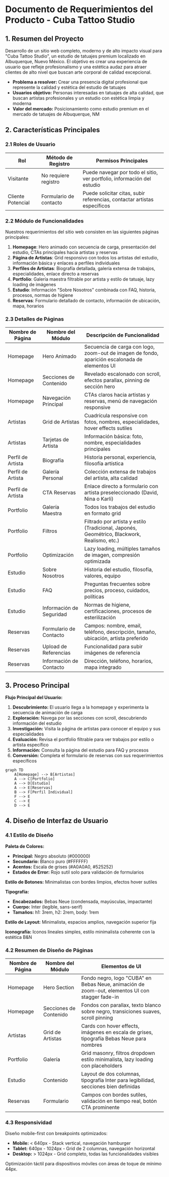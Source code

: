 # Documento de Requerimientos del Producto - Cuba Tattoo Studio

## 1. Resumen del Proyecto

Desarrollo de un sitio web completo, moderno y de alto impacto visual para "Cuba Tattoo Studio", un estudio de tatuajes premium localizado en Albuquerque, Nuevo México. El objetivo es crear una experiencia de usuario que refleje profesionalismo y una estética audaz para atraer clientes de alto nivel que buscan arte corporal de calidad excepcional.

- **Problema a resolver:** Crear una presencia digital profesional que represente la calidad y estética del estudio de tatuajes
- **Usuarios objetivo:** Personas interesadas en tatuajes de alta calidad, que buscan artistas profesionales y un estudio con estética limpia y moderna
- **Valor del mercado:** Posicionamiento como estudio premium en el mercado de tatuajes de Albuquerque, NM

## 2. Características Principales

### 2.1 Roles de Usuario

| Rol | Método de Registro | Permisos Principales |
|-----|-------------------|---------------------|
| Visitante | No requiere registro | Puede navegar por todo el sitio, ver portfolio, información del estudio |
| Cliente Potencial | Formulario de contacto | Puede solicitar citas, subir referencias, contactar artistas específicos |

### 2.2 Módulo de Funcionalidades

Nuestros requerimientos del sitio web consisten en las siguientes páginas principales:

1. **Homepage**: Hero animado con secuencia de carga, presentación del estudio, CTAs principales hacia artistas y reservas
2. **Página de Artistas**: Grid responsivo con todos los artistas del estudio, información básica y enlaces a perfiles individuales
3. **Perfiles de Artistas**: Biografía detallada, galería extensa de trabajos, especialidades, enlace directo a reservas
4. **Portfolio**: Galería maestra filtrable por artista y estilo de tatuaje, lazy loading de imágenes
5. **Estudio**: Información "Sobre Nosotros" combinada con FAQ, historia, procesos, normas de higiene
6. **Reservas**: Formulario detallado de contacto, información de ubicación, mapa, horarios

### 2.3 Detalles de Páginas

| Nombre de Página | Nombre del Módulo | Descripción de Funcionalidad |
|------------------|-------------------|------------------------------|
| Homepage | Hero Animado | Secuencia de carga con logo, zoom-out de imagen de fondo, aparición escalonada de elementos UI |
| Homepage | Secciones de Contenido | Revelado escalonado con scroll, efectos parallax, pinning de sección hero |
| Homepage | Navegación Principal | CTAs claros hacia artistas y reservas, menú de navegación responsive |
| Artistas | Grid de Artistas | Cuadrícula responsive con fotos, nombres, especialidades, hover effects sutiles |
| Artistas | Tarjetas de Artista | Información básica: foto, nombre, especialidades principales |
| Perfil de Artista | Biografía | Historia personal, experiencia, filosofía artística |
| Perfil de Artista | Galería Personal | Colección extensa de trabajos del artista, alta calidad |
| Perfil de Artista | CTA Reservas | Enlace directo a formulario con artista preseleccionado (David, Nina o Karli) |
| Portfolio | Galería Maestra | Todos los trabajos del estudio en formato grid |
| Portfolio | Filtros | Filtrado por artista y estilo (Tradicional, Japonés, Geométrico, Blackwork, Realismo, etc.) |
| Portfolio | Optimización | Lazy loading, múltiples tamaños de imagen, compresión optimizada |
| Estudio | Sobre Nosotros | Historia del estudio, filosofía, valores, equipo |
| Estudio | FAQ | Preguntas frecuentes sobre precios, proceso, cuidados, políticas |
| Estudio | Información de Seguridad | Normas de higiene, certificaciones, procesos de esterilización |
| Reservas | Formulario de Contacto | Campos: nombre, email, teléfono, descripción, tamaño, ubicación, artista preferido |
| Reservas | Upload de Referencias | Funcionalidad para subir imágenes de referencia |
| Reservas | Información de Contacto | Dirección, teléfono, horarios, mapa integrado |

## 3. Proceso Principal

**Flujo Principal del Usuario:**

1. **Descubrimiento:** El usuario llega a la homepage y experimenta la secuencia de animación de carga
2. **Exploración:** Navega por las secciones con scroll, descubriendo información del estudio
3. **Investigación:** Visita la página de artistas para conocer el equipo y sus especialidades
4. **Evaluación:** Revisa el portfolio filtrable para ver trabajos por estilo o artista específico
5. **Información:** Consulta la página del estudio para FAQ y procesos
6. **Conversión:** Completa el formulario de reservas con sus requerimientos específicos

```mermaid
graph TD
    A[Homepage] --> B[Artistas]
    A --> C[Portfolio]
    A --> D[Estudio]
    A --> E[Reservas]
    B --> F[Perfil Individual]
    F --> E
    C --> E
    D --> E
```

## 4. Diseño de Interfaz de Usuario

### 4.1 Estilo de Diseño

**Paleta de Colores:**
- **Principal:** Negro absoluto (#000000)
- **Secundario:** Blanco puro (#FFFFFF)
- **Acentos:** Escala de grises (#A0A0A0, #525252)
- **Estados de Error:** Rojo sutil solo para validación de formularios

**Estilo de Botones:** Minimalistas con bordes limpios, efectos hover sutiles

**Tipografía:**
- **Encabezados:** Bebas Neue (condensada, mayúsculas, impactante)
- **Cuerpo:** Inter (legible, sans-serif)
- **Tamaños:** h1: 3rem, h2: 2rem, body: 1rem

**Estilo de Layout:** Minimalista, espacios amplios, navegación superior fija

**Iconografía:** Iconos lineales simples, estilo minimalista coherente con la estética B&N

### 4.2 Resumen de Diseño de Páginas

| Nombre de Página | Nombre del Módulo | Elementos de UI |
|------------------|-------------------|----------------|
| Homepage | Hero Section | Fondo negro, logo "CUBA" en Bebas Neue, animación de zoom-out, elementos UI con stagger fade-in |
| Homepage | Secciones de Contenido | Fondos con parallax, texto blanco sobre negro, transiciones suaves, scroll pinning |
| Artistas | Grid de Artistas | Cards con hover effects, imágenes en escala de grises, tipografía Bebas Neue para nombres |
| Portfolio | Galería | Grid masonry, filtros dropdown estilo minimalista, lazy loading con placeholders |
| Estudio | Contenido | Layout de dos columnas, tipografía Inter para legibilidad, secciones bien definidas |
| Reservas | Formulario | Campos con bordes sutiles, validación en tiempo real, botón CTA prominente |

### 4.3 Responsividad

Diseño mobile-first con breakpoints optimizados:
- **Mobile:** < 640px - Stack vertical, navegación hamburger
- **Tablet:** 640px - 1024px - Grid de 2 columnas, navegación horizontal
- **Desktop:** > 1024px - Grid completo, todas las funcionalidades visibles

Optimización táctil para dispositivos móviles con áreas de toque de mínimo 44px.